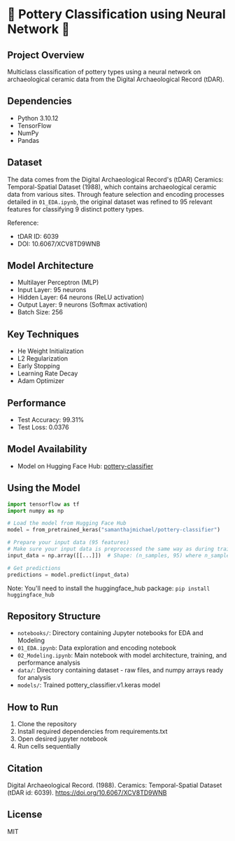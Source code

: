 # 🏺 Pottery Classification using Neural Network 🏺

## Project Overview
Multiclass classification of pottery types using a neural network on archaeological ceramic data from the Digital Archaeological Record (tDAR).

## Dependencies
- Python 3.10.12
- TensorFlow
- NumPy
- Pandas

## Dataset
The data comes from the Digital Archaeological Record's (tDAR) Ceramics: Temporal-Spatial Dataset (1988), which contains archaeological ceramic data from various sites. Through feature selection and encoding processes detailed in `01_EDA.ipynb`, the original dataset was refined to 95 relevant features for classifying 9 distinct pottery types.

Reference:
- tDAR ID: 6039
- DOI: 10.6067/XCV8TD9WNB

## Model Architecture
- Multilayer Perceptron (MLP)
- Input Layer: 95 neurons
- Hidden Layer: 64 neurons (ReLU activation)
- Output Layer: 9 neurons (Softmax activation)
- Batch Size: 256

## Key Techniques
- He Weight Initialization
- L2 Regularization
- Early Stopping
- Learning Rate Decay
- Adam Optimizer

## Performance
- Test Accuracy: 99.31%
- Test Loss: 0.0376

## Model Availability
- Model on Hugging Face Hub: [pottery-classifier](https://huggingface.co/samanthajmichael/pottery-classifier)

## Using the Model
```python
import tensorflow as tf
import numpy as np

# Load the model from Hugging Face Hub
model = from_pretrained_keras("samanthajmichael/pottery-classifier")

# Prepare your input data (95 features)
# Make sure your input data is preprocessed the same way as during training
input_data = np.array([[...]])  # Shape: (n_samples, 95) where n_samples is the number of predictions you want to make

# Get predictions
predictions = model.predict(input_data)
```
Note: You'll need to install the huggingface_hub package: `pip install huggingface_hub`

## Repository Structure
- `notebooks/`: Directory containing Jupyter notebooks for EDA and Modeling 
- `01_EDA.ipynb`: Data exploration and encoding notebook
- `02_Modeling.ipynb`: Main notebook with model architecture, training, and performance analysis 
- `data/`: Directory containing dataset - raw files, and numpy arrays ready for analysis
- `models/`: Trained pottery_classifier.v1.keras model

## How to Run
1. Clone the repository
2. Install required dependencies from requirements.txt
3. Open desired jupyter notebook
4. Run cells sequentially

## Citation
Digital Archaeological Record. (1988). Ceramics: Temporal-Spatial Dataset (tDAR id: 6039). https://doi.org/10.6067/XCV8TD9WNB

## License
MIT
